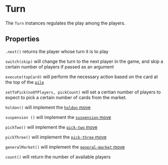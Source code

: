 # Turn

The `Turn` instances regulates the play among the players.

## Properties

`.next()` returns the player whose turn it is to play

`switch(skip)` will change the turn to the next player in the game, and skip a certain number of players if passed as an argument

`execute(topCard)` will perform the necessary action based on the card at the top of the [`pile`](./pile.md)

`setToPick(noOfPlayers, pickCount)` will set a certian number of players to expect to pick a certain number of cards from the market.

`holdon()` will implement the [`holdon` move](./moves.md)

`suspension ()` will implement the [`suspension` move](./moves.md)

`pickTwo()` will implement the [`pick-two` move](./moves.md)

`pickThree()` will implement the [`pick-three` move](./moves.md)

`generalMarket()` will implement the [`general-market` move](./moves.md)

`count()` will return the number of available players